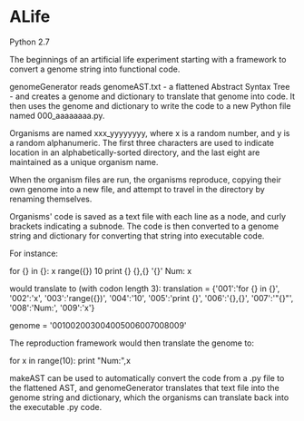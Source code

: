 # ALife
Python 2.7

The beginnings of an artificial life experiment starting with a framework to convert a genome string into functional code.

genomeGenerator reads genomeAST.txt - a flattened Abstract Syntax Tree - and creates a genome and dictionary to translate that genome into code.  It then uses the genome and dictionary to write the code to a new Python file named 000_aaaaaaaa.py.

Organisms are named xxx_yyyyyyyy, where x is a random number, and y is a random alphanumeric. 
The first three characters are used to indicate location in an alphabetically-sorted directory, and the last eight are maintained as a unique organism name.

When the organism files are run, the organisms reproduce, copying their own genome into a new file, and attempt to travel in the directory by renaming themselves.

Organisms' code is saved as a text file with each line as a node, and curly brackets indicating a subnode. The code is then converted to a genome string and dictionary for converting that string into executable code.

For instance:

for {} in {}:
x
range({})
10
print {}
{},{}
'{}'
Num:
x

would translate to (with codon length 3):
translation = {'001':'for {} in {}', '002':'x', '003':'range({})', '004':'10',
    '005':'print {}', '006':'{},{}', '007':'"{}"', '008':'Num:', '009':'x'}

genome = '001002003004005006007008009'

The reproduction framework would then translate the genome to:

for x in range(10):
    print "Num:",x
    
makeAST can be used to automatically convert the code from a .py file to the flattened AST, and genomeGenerator translates that text file into the genome string and dictionary, which the organisms can translate back into the executable .py code.



